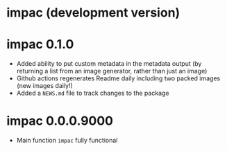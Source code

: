 # impac (development version)

# impac 0.1.0

* Added ability to put custom metadata in the metadata output (by returning a list from an image 
generator, rather than just an image)
* Github actions regenerates Readme daily including two packed images (new images daily!)
* Added a `NEWS.md` file to track changes to the package

# impac 0.0.0.9000

* Main function `impac` fully functional
